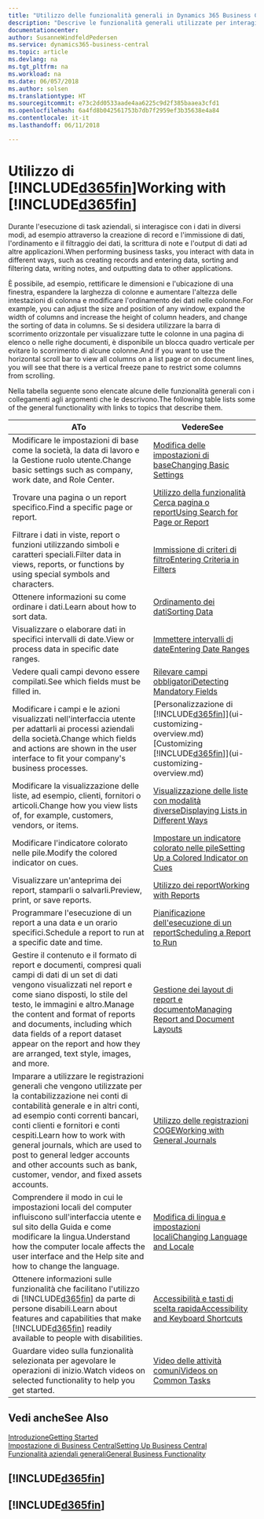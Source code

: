 ```yaml
---
title: "Utilizzo delle funzionalità generali in Dynamics 365 Business Central | Documenti Microsoft"
description: "Descrive le funzionalità generali utilizzate per interagire con i dati in Business Central, ad esempio per immettere valori, ordinare dati e modificare le visualizzazioni."
documentationcenter: 
author: SusanneWindfeldPedersen
ms.service: dynamics365-business-central
ms.topic: article
ms.devlang: na
ms.tgt_pltfrm: na
ms.workload: na
ms.date: 06/057/2018
ms.author: solsen
ms.translationtype: HT
ms.sourcegitcommit: e73c2dd0533aade4aa6225c9d2f385baaea3cfd1
ms.openlocfilehash: 6a4fd8b042561753b7db7f2959ef3b35638e4a84
ms.contentlocale: it-it
ms.lasthandoff: 06/11/2018

---
```

# <a name="working-with-included365finincludesd365finmdmd"></a><span data-ttu-id="0b694-103">Utilizzo di [!INCLUDE[d365fin](includes/d365fin_md.md)]</span><span class="sxs-lookup"><span data-stu-id="0b694-103">Working with [!INCLUDE[d365fin](includes/d365fin_md.md)]</span></span>
<span data-ttu-id="0b694-104">Durante l'esecuzione di task aziendali, si interagisce con i dati in diversi modi, ad esempio attraverso la creazione di record e l'immissione di dati, l'ordinamento e il filtraggio dei dati, la scrittura di note e l'output di dati ad altre applicazioni.</span><span class="sxs-lookup"><span data-stu-id="0b694-104">When performing business tasks, you interact with data in different ways, such as creating records and entering data, sorting and filtering data, writing notes, and outputting data to other applications.</span></span>

<span data-ttu-id="0b694-105">È possibile, ad esempio, rettificare le dimensioni e l'ubicazione di una finestra, espandere la larghezza di colonne e aumentare l'altezza delle intestazioni di colonna e modificare l'ordinamento dei dati nelle colonne.</span><span class="sxs-lookup"><span data-stu-id="0b694-105">For example, you can adjust the size and position of any window, expand the width of columns and increase the height of column headers, and change the sorting of data in columns.</span></span> <span data-ttu-id="0b694-106">Se si desidera utilizzare la barra di scorrimento orizzontale per visualizzare tutte le colonne in una pagina di elenco o nelle righe documenti, è disponibile un blocca quadro verticale per evitare lo scorrimento di alcune colonne.</span><span class="sxs-lookup"><span data-stu-id="0b694-106">And if you want to use the horizontal scroll bar to view all columns on a list page or on document lines, you will see that there is a vertical freeze pane to restrict some columns from scrolling.</span></span>

<span data-ttu-id="0b694-107">Nella tabella seguente sono elencate alcune delle funzionalità generali con i collegamenti agli argomenti che le descrivono.</span><span class="sxs-lookup"><span data-stu-id="0b694-107">The following table lists some of the general functionality with links to topics that describe them.</span></span>

| <span data-ttu-id="0b694-108">A</span><span class="sxs-lookup"><span data-stu-id="0b694-108">To</span></span> | <span data-ttu-id="0b694-109">Vedere</span><span class="sxs-lookup"><span data-stu-id="0b694-109">See</span></span> |
| --- | --- |
| <span data-ttu-id="0b694-110">Modificare le impostazioni di base come la società, la data di lavoro e la Gestione ruolo utente.</span><span class="sxs-lookup"><span data-stu-id="0b694-110">Change basic settings such as company, work date, and Role Center.</span></span> |[<span data-ttu-id="0b694-111">Modifica delle impostazioni di base</span><span class="sxs-lookup"><span data-stu-id="0b694-111">Changing Basic Settings</span></span>](ui-change-basic-settings.md) |
| <span data-ttu-id="0b694-112">Trovare una pagina o un report specifico.</span><span class="sxs-lookup"><span data-stu-id="0b694-112">Find a specific page or report.</span></span> |[<span data-ttu-id="0b694-113">Utilizzo della funzionalità Cerca pagina o report</span><span class="sxs-lookup"><span data-stu-id="0b694-113">Using Search for Page or Report</span></span>](ui-search.md) |
| <span data-ttu-id="0b694-114">Filtrare i dati in viste, report o funzioni utilizzando simboli e caratteri speciali.</span><span class="sxs-lookup"><span data-stu-id="0b694-114">Filter data in views, reports, or functions by using special symbols and characters.</span></span> |[<span data-ttu-id="0b694-115">Immissione di criteri di filtro</span><span class="sxs-lookup"><span data-stu-id="0b694-115">Entering Criteria in Filters</span></span>](ui-enter-criteria-filters.md) |
| <span data-ttu-id="0b694-116">Ottenere informazioni su come ordinare i dati.</span><span class="sxs-lookup"><span data-stu-id="0b694-116">Learn about how to sort data.</span></span> |[<span data-ttu-id="0b694-117">Ordinamento dei dati</span><span class="sxs-lookup"><span data-stu-id="0b694-117">Sorting Data</span></span>](ui-sorting.md) |
| <span data-ttu-id="0b694-118">Visualizzare o elaborare dati in specifici intervalli di date.</span><span class="sxs-lookup"><span data-stu-id="0b694-118">View or process data in specific date ranges.</span></span> |[<span data-ttu-id="0b694-119">Immettere intervalli di date</span><span class="sxs-lookup"><span data-stu-id="0b694-119">Entering Date Ranges</span></span>](ui-enter-date-ranges.md) |
| <span data-ttu-id="0b694-120">Vedere quali campi devono essere compilati.</span><span class="sxs-lookup"><span data-stu-id="0b694-120">See which fields must be filled in.</span></span> |[<span data-ttu-id="0b694-121">Rilevare campi obbligatori</span><span class="sxs-lookup"><span data-stu-id="0b694-121">Detecting Mandatory Fields</span></span>](ui-mandatory-fields.md) |
| <span data-ttu-id="0b694-122">Modificare i campi e le azioni visualizzati nell'interfaccia utente per adattarli ai processi aziendali della società.</span><span class="sxs-lookup"><span data-stu-id="0b694-122">Change which fields and actions are shown in the user interface to fit your company's business processes.</span></span> |<span data-ttu-id="0b694-123">[Personalizzazione di [!INCLUDE[d365fin](includes/d365fin_md.md)]](ui-customizing-overview.md)</span><span class="sxs-lookup"><span data-stu-id="0b694-123">[Customizing [!INCLUDE[d365fin](includes/d365fin_md.md)]](ui-customizing-overview.md)</span></span> |
| <span data-ttu-id="0b694-124">Modificare la visualizzazione delle liste, ad esempio, clienti, fornitori o articoli.</span><span class="sxs-lookup"><span data-stu-id="0b694-124">Change how you view lists of, for example, customers, vendors, or items.</span></span> |[<span data-ttu-id="0b694-125">Visualizzazione delle liste con modalità diverse</span><span class="sxs-lookup"><span data-stu-id="0b694-125">Displaying Lists in Different Ways</span></span>](across-display-lists-different-views.md) |
| <span data-ttu-id="0b694-126">Modificare l'indicatore colorato nelle pile.</span><span class="sxs-lookup"><span data-stu-id="0b694-126">Modify the colored indicator on cues.</span></span> |[<span data-ttu-id="0b694-127">Impostare un indicatore colorato nelle pile</span><span class="sxs-lookup"><span data-stu-id="0b694-127">Setting Up a Colored Indicator on Cues</span></span>](ui-how-setup-colored-indicator-cues.md) |
|<span data-ttu-id="0b694-128">Visualizzare un'anteprima dei report, stamparli o salvarli.</span><span class="sxs-lookup"><span data-stu-id="0b694-128">Preview, print, or save reports.</span></span>|[<span data-ttu-id="0b694-129">Utilizzo dei report</span><span class="sxs-lookup"><span data-stu-id="0b694-129">Working with Reports</span></span>](ui-work-report.md)|
| <span data-ttu-id="0b694-130">Programmare l'esecuzione di un report a una data e un orario specifici.</span><span class="sxs-lookup"><span data-stu-id="0b694-130">Schedule a report to run at a specific date and time.</span></span> |[<span data-ttu-id="0b694-131">Pianificazione dell'esecuzione di un report</span><span class="sxs-lookup"><span data-stu-id="0b694-131">Scheduling a Report to Run</span></span>](ui-work-report.md#ScheduleReport) |
| <span data-ttu-id="0b694-132">Gestire il contenuto e il formato di report e documenti, compresi quali campi di dati di un set di dati vengono visualizzati nel report e come siano disposti, lo stile del testo, le immagini e altro.</span><span class="sxs-lookup"><span data-stu-id="0b694-132">Manage the content and format of reports and documents, including which data fields of a report dataset appear on the report and how they are arranged, text style, images, and more.</span></span>|[<span data-ttu-id="0b694-133">Gestione dei layout di report e documento</span><span class="sxs-lookup"><span data-stu-id="0b694-133">Managing Report and Document Layouts</span></span>](ui-manage-report-layouts.md) |
| <span data-ttu-id="0b694-134">Imparare a utilizzare le registrazioni generali che vengono utilizzate per la contabilizzazione nei conti di contabilità generale e in altri conti, ad esempio conti correnti bancari, conti clienti e fornitori e conti cespiti.</span><span class="sxs-lookup"><span data-stu-id="0b694-134">Learn how to work with general journals, which are used to post to general ledger accounts and other accounts such as bank, customer, vendor, and fixed assets accounts.</span></span> |[<span data-ttu-id="0b694-135">Utilizzo delle registrazioni COGE</span><span class="sxs-lookup"><span data-stu-id="0b694-135">Working with General Journals</span></span>](ui-work-general-journals.md) |
|<span data-ttu-id="0b694-136">Comprendere il modo in cui le impostazioni locali del computer influiscono sull'interfaccia utente e sul sito della Guida e come modificare la lingua.</span><span class="sxs-lookup"><span data-stu-id="0b694-136">Understand how the computer locale affects the user interface and the Help site and how to change the language.</span></span>|[<span data-ttu-id="0b694-137">Modifica di lingua e impostazioni locali</span><span class="sxs-lookup"><span data-stu-id="0b694-137">Changing Language and Locale</span></span>](about-locale-language.md)|
|<span data-ttu-id="0b694-138">Ottenere informazioni sulle funzionalità che facilitano l'utilizzo di [!INCLUDE[d365fin](includes/d365fin_md.md)] da parte di persone disabili.</span><span class="sxs-lookup"><span data-stu-id="0b694-138">Learn about features and capabilities that make [!INCLUDE[d365fin](includes/d365fin_md.md)] readily available to people with disabilities.</span></span>|[<span data-ttu-id="0b694-139">Accessibilità e tasti di scelta rapida</span><span class="sxs-lookup"><span data-stu-id="0b694-139">Accessibility and Keyboard Shortcuts</span></span>](ui-accessibility.md)|
|<span data-ttu-id="0b694-140">Guardare video sulla funzionalità selezionata per agevolare le operazioni di inizio.</span><span class="sxs-lookup"><span data-stu-id="0b694-140">Watch videos on selected functionality to help you get started.</span></span>|[<span data-ttu-id="0b694-141">Video delle attività comuni</span><span class="sxs-lookup"><span data-stu-id="0b694-141">Videos on Common Tasks</span></span>](across-videos.md)|  

## <a name="see-also"></a><span data-ttu-id="0b694-142">Vedi anche</span><span class="sxs-lookup"><span data-stu-id="0b694-142">See Also</span></span>
[<span data-ttu-id="0b694-143">Introduzione</span><span class="sxs-lookup"><span data-stu-id="0b694-143">Getting Started</span></span>](product-get-started.md)  
[<span data-ttu-id="0b694-144">Impostazione di Business Central</span><span class="sxs-lookup"><span data-stu-id="0b694-144">Setting Up Business Central</span></span>](setup.md)  
[<span data-ttu-id="0b694-145">Funzionalità aziendali generali</span><span class="sxs-lookup"><span data-stu-id="0b694-145">General Business Functionality</span></span>](ui-across-business-areas.md)  

## [!INCLUDE[d365fin](includes/free_trial_md.md)]  
## [!INCLUDE[d365fin](includes/training_link_md.md)]

